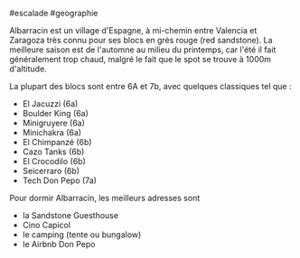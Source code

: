 #escalade #geographie 

Albarracin est un village d'Espagne, à mi-chemin entre Valencia et Zaragoza très connu pour ses blocs en grès rouge (red sandstone). La meilleure saison est de l'automne au milieu du printemps, car l'été il fait généralement trop chaud, malgré le fait que le spot se trouve à 1000m d'altitude.

La plupart des blocs sont entre 6A et 7b, avec quelques classiques tel que :
- El Jacuzzi (6a)
- Boulder King (6a)
- Minigruyere (6a)
- Minichakra (6a)
- El Chimpanzé (6b)
- Cazo Tanks (6b)
- El Crocodilo (6b)
- Seicerraro (6b)
- Tech Don Pepo (7a)

Pour dormir Albarracin, les meilleurs adresses sont 
- la Sandstone Guesthouse
- Cino Capicol
- le camping (tente ou bungalow)
- le Airbnb Don Pepo